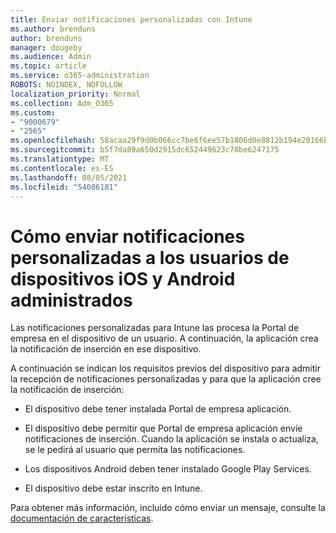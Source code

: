 ```yaml
---
title: Enviar notificaciones personalizadas con Intune
ms.author: brenduns
author: brenduns
manager: dougeby
ms.audience: Admin
ms.topic: article
ms.service: o365-administration
ROBOTS: NOINDEX, NOFOLLOW
localization_priority: Normal
ms.collection: Adm_O365
ms.custom:
- "9000679"
- "2565"
ms.openlocfilehash: 58acaa29f9d0b066cc7be6f6ee57b1806d0e8812b194e20166b133b7715226a8
ms.sourcegitcommit: b5f7da89a650d2915dc652449623c78be6247175
ms.translationtype: MT
ms.contentlocale: es-ES
ms.lasthandoff: 08/05/2021
ms.locfileid: "54086181"
---
```

# <a name="how-to-send-custom-notifications-to-the-users-of-managed-ios-and-android-devices"></a>Cómo enviar notificaciones personalizadas a los usuarios de dispositivos iOS y Android administrados

Las notificaciones personalizadas para Intune las procesa la Portal de empresa en el dispositivo de un usuario. A continuación, la aplicación crea la notificación de inserción en ese dispositivo.

A continuación se indican los requisitos previos del dispositivo para admitir la recepción de notificaciones personalizadas y para que la aplicación cree la notificación de inserción:

- El dispositivo debe tener instalada Portal de empresa aplicación.  

- El dispositivo debe permitir que Portal de empresa aplicación envíe notificaciones de inserción. Cuando la aplicación se instala o actualiza, se le pedirá al usuario que permita las notificaciones.

- Los dispositivos Android deben tener instalado Google Play Services.

- El dispositivo debe estar inscrito en Intune.

Para obtener más información, incluido cómo enviar un mensaje, consulte la [documentación de características](https://docs.microsoft.com/intune/custom-notifications).
